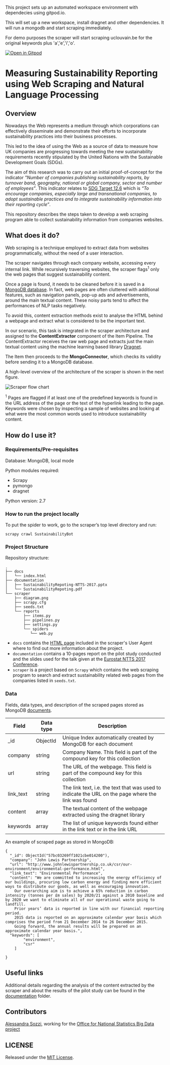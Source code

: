 This project sets up an automated workspace environment with dependecies using gitpod.io.

This will set up a new workspace, install dragnet and other dependencies. It will run a mongodb and start scraping immediately.

For demo purposes the scraper will start scraping uclouvain.be for the original keywords plus 'a','e','i','o'.

[![Open in Gitpod](https://gitpod.io/button/open-in-gitpod.svg)](https://gitpod.io/#https://github.com/Bart-Claessens/Measuring-Sustainability-Reporting)

# Measuring Sustainability Reporting using Web Scraping and Natural Language Processing

## Overview

Nowadays the Web represents a medium through which corporations can effectively disseminate and demonstrate their efforts to incorporate sustainability practices into their business processes.

This led to the idea of using the Web as a source of data to measure how UK companies are progressing towards meeting the new sustainability requirements recently stipulated by the United Nations with the Sustainable Development Goals (SDGs).

The aim of this research was to carry out an initial proof-of-concept for the indicator *"Number of companies publishing sustainability reports, by turnover band, geography, national or global company, sector and number of employees”*. This indicator relates to [SDG Target 12.6](https://sustainabledevelopment.un.org/content/documents/11803Official-List-of-Proposed-SDG-Indicators.pdf) which is *“To encourage companies, especially large and transnational companies, to adopt sustainable practices and to integrate sustainability information into their reporting cycle”*.

This repository describes the steps taken to develop a web scraping program able to collect sustainability information from companies websites.


## What does it do?
Web scraping is a technique employed to extract data from websites programmatically, without the need of a user interaction.

The scraper navigates through each company website, accessing every internal link. While recursively traversing websites, the scraper flags<sup>1</sup> only the web pages that suggest sustainability content.

Once a page is found, it needs to be cleaned before it is saved in a [MongoDB database](https://www.mongodb.com/).
In fact, web pages are often cluttered with additional features, such as navigation panels, pop-up ads and advertisements, around the main textual content.
These noisy parts tend to affect the performances of NLP tasks negatively.

To avoid this, content extraction methods exist to analyse the HTML behind a webpage and extract what is considered to be the important text.

In our scenario, this task is integrated in the scraper architecture and assigned to the **ContentExtractor** component of the Item Pipeline. The ContentExtractor receives the raw web page and extracts just the main textual content using the machine learning based library  [Dragnet](https://github.com/seomoz/dragnet).

The Item then proceeds to the **MongoConnector**, which checks its validity before sending it to a MongoDB database.

A high-level overview of the architecture of the scraper is shown in the next figure.


![Scraper flow chart](scraper/diagram.png)


<p><sup>1</sup> Pages are flagged if at least one of the predefined keywords is found in the URL address of the page or the text of the hyperlink leading to the page. Keywords were chosen by inspecting a sample of websites and looking at what were the most common words used to introduce sustainability content. </p>


## How do I use it?

### Requirements/Pre-requisites

Database: MongoDB, local mode

Python modules required:
* Scrapy
* pymongo
* dragnet

Python version: 2.7


### How to run the project locally

To put the spider to work, go to the scraper’s top level directory and run:
```
scrapy crawl SustainabilityBot
```

### Project Structure

Repository structure:

    .
    ├── docs
    │   └── index.html
    ├── documentation
    │   ├── SustainabilityRepoting-NTTS-2017.pptx
    │   └── SustainabilityRepoting.pdf
    └── scraper
        ├── diagram.png
        ├── scrapy.cfg
        ├── seeds.txt
        └── reports
            ├── items.py
            ├── pipelines.py
            ├── settings.py
            └── spiders
               └── web.py

* ``docs`` contains the [HTML page](https://onsbigdata.github.io/Measuring-Sustainability-Reporting/index.html) included in the scraper's User Agent where to find out more information about the project.
* ``documentation`` contains a 10-pages report on the pilot study conducted and the slides used for the talk given at the [Eurostat NTTS 2017 Conference](https://ec.europa.eu/eurostat/cros/content/ntts-2017_en).
* ``scraper`` is a project based on ``Scrapy`` which contains the web scraping program to search and extract sustainability related web pages from the companies listed in ``seeds.txt``.

### Data
Fields, data types, and description of the scraped pages stored as MongoDB [documents](https://docs.mongodb.com/manual/core/document/).

Field  |   Data type  | Description
------------- | ------------- | -------------
\_id  | ObjectId 	| Unique Index automatically created by MongoDB for each document
company  | string  | Company Name. This field is part of the compound key for this collection
url  | string 	| The URL of the webpage. This field is part of the compound key for this collection
link_text  | string  | The link text, i.e. the text that was used to indicate the URL on the page where the link was found
content  | array 	| The textual content of the webpage extracted using the dragnet library
keywords  | array  | The list of unique keywords found either in the link text or in the link URL


An example of scraped page as stored in MongoDB:
```
{
  "_id": ObjectId("57bc03269ff1021cbe014200"),
  "company": "John Lewis Partnership",
  "url": "http://www.johnlewispartnership.co.uk/csr/our-environment/environmental-performance.html",
  "link_text": "Environmental Performance",
  "content": "We are committed to increasing the energy efficiency of our buildings, procuring low carbon energy and finding more efficient ways to distribute our goods, as well as encouraging innovation.
	Our overarching aim is to achieve a 65% reduction in carbon intensity (tonnes per £m sales) by 2020/21 against a 2010 baseline and by 2020 we want to eliminate all of our operational waste going to landfill.
	Prior years’ data is reported in line with our financial reporting period.
	2015 data is reported on an approximate calendar year basis which comprises the period from 21 December 2014 to 26 December 2015.
	Going forward, the annual results will be prepared on an approximate calendar year basis.",
  "keywords": [
		"environment",
		"csr"
	]

}
```

## Useful links
Additional details regarding the analysis of the content extracted by the scraper and about the results of the pilot study can be found in the [documentation](documentation) folder.

## Contributors

[Alessandra Sozzi](https://github.com/AlessandraSozzi), working for the [Office for National Statistics Big Data project](https://www.ons.gov.uk/aboutus/whatwedo/programmesandprojects/theonsbigdataproject)

## LICENSE

Released under the [MIT License](LICENSE).
